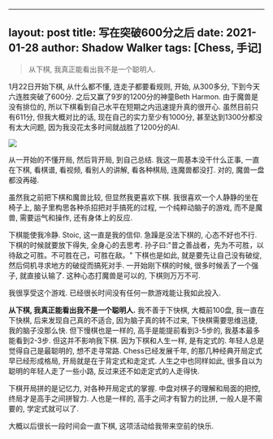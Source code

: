 
---
layout: post
title: 写在突破600分之后
date: 2021-01-28
author: Shadow Walker
tags: [Chess, 手记]
---

> 从下棋, 我真正能看出我不是一个聪明人.

1月22日开始下棋, 从什么都不懂, 连走子都要看规则, 开始, 从300多分, 下到今天六连胜突破了600分. 之后又赢了9岁的1200分的神童Beth Harmon. 
由于魔兽是没有排位的, 所以下棋看到自己水平在短期之内迅速提升真的很开心. 虽然目前只有611分, 但我大概对比的话, 现在自己的实力至少有1000分, 甚至达到1300分都没有太大问题, 因为我没花太多时间就战胜了1200分的AI. 

![](https://lh3.googleusercontent.com/pw/ACtC-3eSSVEvAzVx0jD9SlP6s7oHffgAPNtGc3K6WB8wy4FrutcuQjdA18AH82Wm7U7B8g7E9JQmu2-xp-Wj0HsL32HxbFMHfA-BxM08LJhkEEGW9bjbFk5ieNOh_uzmYFkA9me5E7sX66GISc31_Z5lLhAf=w699-h911-no?authuser=0)

从一开始的不懂开局, 然后背开局, 到自己总结. 我这一周基本没干什么正事, 一直在下棋, 看棋谱, 看视频, 看别人的讲解, 看各种棋局, 连魔兽都没打. 对的, 魔兽一盘都没再碰. 

虽然我之前把下棋和魔兽比较, 但显然我更喜欢下棋. 我很喜欢一个人静静的坐在椅子上, 脑子里构思各种杀招把对手搞死的过程, 一个纯粹动脑子的游戏, 而不是魔兽, 需要运气和操作, 还有身体上的反应. 

下棋能使我冷静. Stoic, 这一直是我的信仰. 急躁是没法下棋的, 心态不好也不行. 下棋的时候就要放下得失, 全身心的去思考. 孙子曰:"昔之善战者，先为不可胜，以待敌之可胜。不可胜在己，可胜在敌。" 下棋也是如此, 就是要先让自己没有破绽, 然后伺机寻求地方的破绽而搞死对手.  一开始刚下棋的时候, 很多时候丢了一个强子, 就直接认输了. 这种心态打魔兽是可以的, 下棋则万万不可. 

我很享受这个游戏. 已经很长时间没有任何一款游戏能让我如此投入. 

**从下棋, 我真正能看出我不是一个聪明人.** 我不善于下快棋, 大概前100盘, 我一直在下快棋, 后来发现自己真的不适合, 因为脑子真的转不过来, 下快棋需要思维迅捷, 我的脑子没那么快. 但下慢棋也是一样的, 高手是能提前看到3-5步的, 我基本最多能看到2-3步. 但这并不影响我下棋. 因为下棋和人生一样, 是有定式的. 年轻人总是觉得自己是最聪明的, 想不走寻常路. Chess已经发展千年, 的那几种经典开局定式早已经形成格局, 开局就是在于背定式和走定式. 人生之中也同样如此, 很多自以为聪明的年轻人走了一些小路, 反过来还不如走定式的人走得快. 

下棋开局拼的是记忆力, 对各种开局定式的掌握. 中盘对棋子的理解和局面的把控, 终局才是高手之间拼智力. 人也是一样的, 高手之间才有智力的比拼, 一般人是不需要的, 学定式就可以了. 

大概以后很长一段时间会一直下棋, 这项活动给我带来空前的快乐. 

